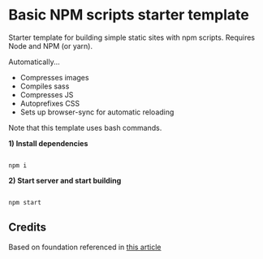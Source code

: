 # Basic NPM scripts starter template

Starter template for building simple static sites with npm scripts. Requires Node and NPM (or yarn).

Automatically...
- Compresses images
- Compiles sass
- Compresses JS
- Autoprefixes CSS
- Sets up browser-sync for automatic reloading

Note that this template uses bash commands.

__1) Install dependencies__

```

npm i

```

__2) Start server and start building__

```

npm start

```

## Credits

Based on foundation referenced in [this article](https://css-irl.info/a-modern-front-end-workflow-part-1/)